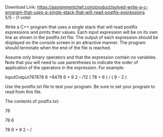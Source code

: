 Download Link: https://assignmentchef.com/product/solved-write-a-c-program-that-uses-a-single-stack-that-will-read-postfix-expressions
<br>
5/5 - (1 vote)

Write a C++ program that uses a single stack that will read postfix expressions and prints their values. Each input expression will be on its own line as shown in the postfix.txt file. The output of each expression should be displayed on the console screen in an attractive manner. The program should terminate when the end of the file is reached.



Assume only binary operators and that the expression contain no variables. Note that you will need to use parentheses to indicate the order of application of the operators in the expression. For example:

InputOutput787878 6 +8478 6 + 9 2 – /12 ( 78 + 6 ) / ( 9 – 2 )

Use the postfix.txt file to test your program. Be sure to set your program to read from this file.

The contents of postfix.txt:

78

78 6


78 6 + 9 2 – /